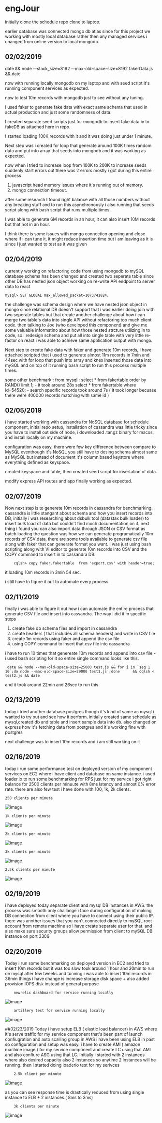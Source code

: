 # engJour
initially clone the schedule repo clone to laptop.

earlier database was connected mongo db atlas since for this project we working with mostly local database rather then any managed services i changed from online version to local mongodb.

## 02/02/2019

date && node --stack_size=8192 --max-old-space-size=8192 fakerData.js && date

now with running locally mongodb on my laptop and with seed script it's running component services as expected.

now to test 10m records with mongodb just to see without any tuning. 

I used faker to generate fake data with exact same schema that used in actual production and just some randomness of data.

I created separate  seed scripts just for mongodb to insert fake data in to fakeDB as attached here in repo.

I started loading 100K records with it and it was doing just under 1 minute.

Next step was i created for loop that generate around 100K times random data and put into array that seeds into mongodb and it was working as expected.

now when i tried to increase loop from 100K to 200K to increase seeds suddenly start errors out 
there was 2 errors mostly i got during this entire process 
1) javascript head memory issues where it's running out of memory.
2) mongo connection timeout.

after some research I found right balance with all those numbers without any breaking stuff and to run this asynchronously i also running that seeds script along with bash script that runs multiple times.

I was able to generate 6M records in an hour, it can also insert 10M records but that not in an hour.

I think there is some issues with mongo connection opening and close where if i can tune it, it might reduce insertion time but i am leaving as it is since I just wanted to test as it was given 


## 02/04/2019 

currently working on refactoring code from using mongodb to mySQL
database schema has been changed and created two seperate table since other DB has nested json object 
working on re-write API endpoint to server data to react 

    mysql> SET GLOBAL max_allowed_packet=1073741824;

the challenge was schema design where we have nested json object in mongo since relational DB doesn't support that i was earlier doing join with two seperate tables but that create another challenge about how i can merge two table's data into single API without refactoring too much client code.
then talking to Joe (who developed this component) and give me some valuable informatino about how those nested strcture utilizing in to code, so i redesign schema and put all into single table with very little re-factor on react i was able to achieve same application output with mongo. 

Next step to create fake data with faker and generate 10m records, i have attached scripted that i used to generate almost 11m records in 7min and 44sec with for loop that push into array and knex inserted those data into mySQL and on top of it running bash script to run this process multiple times.

some other benchmark :
from mysql : select * from fakertable order by RAND() limit 1;   - it took around 28s
select * from fakertable where id=54520;  - search specific records took around 7s ( it took longer becuase there were 400000 records matching with same id )


## 02/05/2019 

i have started working with cassandra for NoSQL database for schedule component, initial repo setup, installation of cassandra was little tricky since you have to install out side of node, i downloaded .tar.gz binary for macos, and install locally on my machine.

configuration was easy, there were few key difference between compare to MySQL eventhough it's NoSQL you still have to desing schema almost same as MySQL but instead of document it's column based keystore where everything defined as keyspace.

created keyspace and table, then created seed script for insertation of data.

modify express API routes and app finally working as expected.


## 02/07/2019

Now next step is to generete 10m records in cassandra for benchmarking.
cassandra is little stangant about schema and how you insert records into DB, initially i was researching about dsbulk tool (datastax bulk loader) to insert bulk load of data but couldn't find much documentation on it.
next thing i found you can also import data through JSON or CSV format as batch loading 
the question was how we can generate programatically 10m records of CSV data, there are some tools available to generate csv file along with faker that can generate format you want.
i was just using bash scripting along with VI editor to generate 10m records into CSV and the COPY command to insert in to cassandra DB.

        cqlsh> copy faker.fakertable  from 'export.csv' with header=true;

it loading 10m records in 3min 54 sec. 

i still have to figure it out to automate every process.

## 02/11/2019 

finally i was able to figure it out how i can automate the entire process that generate CSV file and insert into cassandra.
The way i did it in specific steps 
1) create fake db schema files and import in cassandra 
2) create headers ( that includes all schema headers) and write in CSV file 
3) create 1m records using faker and append the csv file 
4) using COPY command to insert that csv file into cassandra 

i have to run 10 times that genereate 10m records and append into csv file - i used bash scripting for it 
so entire single command looks like this.

     date && node --max-old-space-size=25000 test.js && for i in `seq 1 10`;do node --max-old-space-size=29000 test1.js ;done      && cqlsh < test2.js && date 
     
and it took around 22min and 26sec to run this 

## 02/13/2019

today i tried another database postgres though it's kind of same as mysql i wanted to try out and see how it perform.
initially created same schedule as mysql,created db and table and insert sample data into db.
also changed on express how it's fetching data from postgres and it's working fine with postgres 

next challenge was to insert 10m records and i am still working on it 

## 02/16/2019

today i run some performance test on deployed version of my component services on EC2 where i have client and database on same instance. 
i used loader.io to run some benchmarking for RPS 
just for my service i got right balance for 2500 clients per minuute with 8ms latency and almost 0% error rate.
there are also few test i have done with 100, 1k, 2k clients.

    250 clients per minute 
![image](https://user-images.githubusercontent.com/12757041/52917341-d5d9d800-32af-11e9-9175-ecfd367025f6.png)

    1k clients per minute 
![image](https://user-images.githubusercontent.com/12757041/52917385-5b5d8800-32b0-11e9-9d2a-177031c403d6.png)

    2k clients per minute 
![image](https://user-images.githubusercontent.com/12757041/52917438-23a31000-32b1-11e9-8d53-07ee283a6672.png)

    3k clients per minute 
![image](https://user-images.githubusercontent.com/12757041/52917510-fc990e00-32b1-11e9-8a49-262ee283c272.png)

    2.5k clients per minute 
![image](https://user-images.githubusercontent.com/12757041/52917529-2e11d980-32b2-11e9-8151-9af9259d7f8b.png)

## 02/19/2019
i have deployed today separate client and mysql DB instances in AWS.
the process was smooth only challange i face during configuration of making DB connection from client where you have to connect using their public IP.
there was another issues that you can't connected directly to mySQL root account from remote machine so i have create separate user for that.
and also make sure security groups allow permission from client to mySQL DB instance on port 3306 

## 02/20/2019
Today i run some benchmarking on deployed version in EC2 and tried to insert 10m records but it was too slow 
took around 1 hour and 30min to run on mysql 
after few tweeks and tunning i was able to insert 10m records in 36min 
things i have change is increase storage disk space + also added provision IOPS disk instead of general purpose 

        newrelic dashboard for service running locally 
        
![image](https://user-images.githubusercontent.com/12757041/53200456-31c19b00-35e7-11e9-8654-808d5515410b.png)

        artillery test for service running locally 
![image](https://user-images.githubusercontent.com/12757041/53200593-86651600-35e7-11e9-9f92-25fc1cbb4f68.png)

##02/23/2019
Today i have setup ELB ( elastic load balancer) in AWS where it's serve traffic for my service component 
that's been part of launch confiugration and auto scalling group in AWS
i have been using ELB in past so configuration and setup was easy.
i have to create AMI ( amazon machine image ) for my service component and create LC using that AMI and also confiure ASG using that LC.
Initially i started with 2 instances where also desired capacity also 2 instances so anytime 2 instances will be running.
then i started doing loaderio test for my serivces 

        2.5k client per minute 
 ![image](https://user-images.githubusercontent.com/12757041/53303424-c3234e00-382f-11e9-9de3-53bb314776a1.png)

as you can see response time is drastically reduced from using single instance to ELB + 2 instances ( 8ms to 3ms) 
        
        3k clients per minute
        
![image](https://user-images.githubusercontent.com/12757041/53303469-362cc480-3830-11e9-8187-0543c837e9a4.png)

